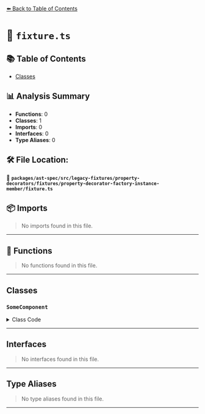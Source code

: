 [⬅️ Back to Table of Contents](../../../../../../../index.md)

# 📄 `fixture.ts`

## 📚 Table of Contents

- [Classes](#classes)

## 📊 Analysis Summary

- **Functions**: 0
- **Classes**: 1
- **Imports**: 0
- **Interfaces**: 0
- **Type Aliases**: 0

## 🛠️ File Location:
📂 **`packages/ast-spec/src/legacy-fixtures/property-decorators/fixtures/property-decorator-factory-instance-member/fixture.ts`**

## 📦 Imports

> No imports found in this file.


---

## 🔧 Functions

> No functions found in this file.


---

## Classes

### `SomeComponent`

<details><summary>Class Code</summary>

```ts
class SomeComponent {
  @Input() data;
  @Output()
  click = new EventEmitter();
}
```
</details>


---

## Interfaces

> No interfaces found in this file.


---

## Type Aliases

> No type aliases found in this file.


---